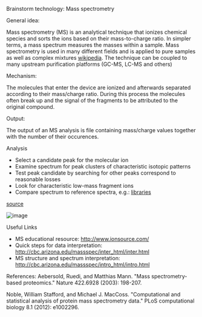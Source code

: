 
Brainstorm technology: Mass spectrometry

General idea:

Mass spectrometry (MS) is an analytical technique that ionizes chemical species and sorts the ions based on their mass-to-charge ratio. In simpler terms, a mass spectrum measures the masses within a sample. Mass spectrometry is used in many different fields and is applied to pure samples as well as complex mixtures [wikipedia](https://en.wikipedia.org/wiki/Mass_spectrometry).
The technique can be coupled to many upstream purification platforms (GC-MS, LC-MS and others)

Mechanism:

The molecules that enter the device are ionized and afterwards separated according to their mass/charge ratio. During this process the molecules often break up and the signal of the fragments to be attributed to the original compound.


Output:

The output of an MS analysis is file containing mass/charge values together with the number of their occurences.

Analysis

* Select a candidate peak for the molecular ion
* Examine spectrum for peak clusters of characteristic isotopic patterns
* Test peak candidate by searching for other peaks correspond to reasonable losses
* Look for characteristic low-mass fragment ions
* Compare spectrum to reference spectra, e.g.: [libraries](http://chemdata.nist.gov/dokuwiki/doku.php?id=chemdata:start#libraries)

[source](https://edisciplinas.usp.br/pluginfile.php/144314/mod_resource/content/1/Ms-interpretation2014.pdf)


![image](link)

Useful Links

* MS educational resource: http://www.ionsource.com/
* Quick steps for data interpretation: http://cbc.arizona.edu/massspec/inter_html/inter.html
* MS structure and spectrum interpretation: http://cbc.arizona.edu/massspec/intro_html/intro.html



References:
Aebersold, Ruedi, and Matthias Mann. "Mass spectrometry-based proteomics." Nature 422.6928 (2003): 198-207.

Noble, William Stafford, and Michael J. MacCoss. "Computational and statistical analysis of protein mass spectrometry data." PLoS computational biology 8.1 (2012): e1002296.
